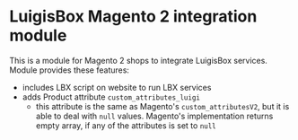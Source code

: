 # LuigisBox Magento 2 integration module

This is a module for Magento 2 shops to integrate LuigisBox services. Module provides these features:
- includes LBX script on website to run LBX services
- adds Product attribute `custom_attributes_luigi`
    - this attribute is the same as Magento's `custom_attributesV2`, but it is able to deal with `null` values. Magento's implementation returns empty array, if any of the attributes is set to `null`